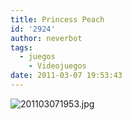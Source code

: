 ```yaml
---
title: Princess Peach
id: '2924'
author: neverbot
tags:
  - juegos
    - Videojuegos
date: 2011-03-07 19:53:43
---
```


![201103071953.jpg](./201103071953.jpg)